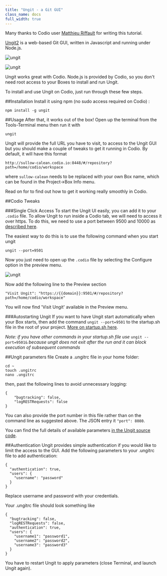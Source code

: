 ```yaml
---
title: "Ungit - a Git GUI"
class_name: docs
full_width: true
---
```


Many thanks to Codio user [Matthieu Riffault](https://plus.google.com/+MatthieuRiffault) for writing this tutorial.

[Ungit2](https://github.com/FredrikNoren/ungit) is a web-based Git GUI, written in Javascript and running under Node.js. 

![ungit](/img/docs/ungit-1.png)

![ungit](/img/docs/ungit-2.png)

Ungit works great with Codio. Node.js is provided by Codio, so you don't need root access to your Boxes to install and run Ungit.

To install and use Ungit on Codio, just run through these few steps.

##Installation
Install it using npm (no sudo access required on Codio) :

    npm install -g ungit

##Usage
After that, it works out of the box! Open up the terminal from the Tools-Terminal menu then run it with

    ungit

Ungit will provide the full URL you have to visit, to access to the Ungit GUI but you should make a couple of tweaks to get it running in Codio. By default, it will have this format

    http://sullow-calean.codio.io:8448/#/repository?path=/home/codio/workspace
    
where `sullow-calean` needs to be replaced with your own Box name, which can be found in the Project->Box Info menu. 

Read on for to find out how to get it working really smoothly in Codio.

##Codio Tweaks

###Single Click Access
To start the Ungit UI easily, you can add it to your `.codio` file. To allow Ungit to run inside a Codio tab, we will need to access it over https. To do this, we need to use a port between 9500 and 10000 as [described here](/docs/boxes/ext-access).

The easiest way to do this is to use the following command when you start ungit

    ungit --port=9501
    
Now you just need to open up the `.codio` file by selecting the Configure option in the preview menu.

![ungit](/img/docs/preview-deploy.png)

Now add the following line to the Preview section

    "Visit Ungit": "https://{{domain}}:9501/#/repository?path=/home/codio/workspace"

You will now find 'Visit Ungit' available in the Preview menu.

###Autostarting Ungit
If you want to have Ungit start automatically when your Box starts, then add the command `ungit --port=9501` to the startup.sh file in the root of your project. [More on startup.sh here](/docs/boxes/startup).

*Note: if you have other commands in your startup.sh file use* `ungit --port=9501&` *because ungit does not exit after the run and it can block execution of subsequent commands*

##Ungit parameters file
Create a .ungitrc file in your home folder:

    cd ~
    touch .ungitrc
    nano .ungitrc

then, past the following lines to avoid unnecessary logging:

    {
        "bugtracking": false,
        "logRESTRequests": false
    }

You can also provide the port number in this file rather than on the command line as suggested above. The JSON entry it `"port": 8080`.

You can find the full details of available parameters [in the Ungit source code](https://github.com/FredrikNoren/ungit/blob/master/source/config.js).

##Authentication
Ungit provides simple authentication if you would like to limit the access to the GUI. Add the following parameters to your .ungitrc file to add authentication:

    {
      "authentication": true,
      "users": {
        "username": "password"
      }
    }
    
Replace username and password with your credentials. 

Your .ungitrc file should look something like 

    {
      "bugtracking": false,
      "logRESTRequests": false,
      "authentication": true,
      "users": {
        "username1": "password1",
        "username2": "password2",
        "username3": "password3"
      }
    }

You have to restart Ungit to apply parameters (close Terminal, and launch Ungit again).